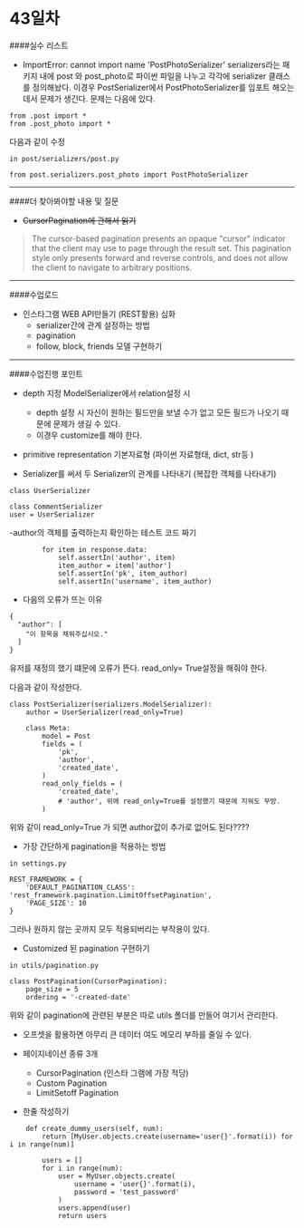 # 43일차 

####실수 리스트 

-  ImportError: cannot import name 'PostPhotoSerializer'
serializers라는 패키지 내에 post 와 post_photo로 파이썬 파일을 나누고 각각에 serializer 클래스를 정의해놨다.
이경우 PostSerializer에서 PostPhotoSerializer를 임포트 해오는데서 문제가 생긴다. 
문제는 다음에 있다.

```
from .post import *
from .post_photo import *
```
다음과 같이 수정 
```
in post/serializers/post.py

from post.serializers.post_photo import PostPhotoSerializer
```

---
####더 찾아봐야할 내용 및 질문 

- ~~CursorPagination에 관해서 읽기~~
> The cursor-based pagination presents an opaque "cursor" indicator that the client may use to page through the result set. This pagination style only presents forward and reverse controls, and does not allow the client to navigate to arbitrary positions.


---

####수업로드 

- 인스타그램 WEB API만들기 (REST활용) 심화 
	- serializer간에 관계 설정하는 방법 
	- pagination
	- follow, block, friends 모델 구현하기


	
---
####수업진행 포인트

- depth 지정 ModelSerializer에서 relation설정 시 
	- depth 설정 시 자신이 원하는 필드만을 보낼 수가 없고 모든 필드가 나오기 때문에 문제가 생길 수 있다. 
	- 이경우 customize를 해야 한다. 
	
- primitive representation 기본자료형 (파이썬 자료형태, dict, str등 ) 

- Serializer를 써서 두 Serializer의 관계를 나타내기 (복잡한 객체를 나타내기)
```
class UserSerializer 

class CommentSerializer
user = UserSerializer

``` 


-author의 객체를 출력하는지 확인하는 테스트 코드 짜기 

```
        for item in response.data:
            self.assertIn('author', item)
            item_author = item['author']
            self.assertIn('pk', item_author)
            self.assertIn('username', item_author)
```


- 다음의 오류가 뜨는 이유 

```
{
  "author": [
    "이 항목을 채워주십시오."
  ]
}
```

유저를 재정의 했기 떄문에 오류가 뜬다.
read_only= True설정을 해줘야 한다. 

다음과 같이 작성한다.

```
class PostSerializer(serializers.ModelSerializer):
    author = UserSerializer(read_only=True)

    class Meta:
        model = Post
        fields = (
            'pk',
            'author',
            'created_date',
        )
        read_only_fields = (
            'created_date',
            # 'author', 위에 read_only=True를 설정했기 때문에 지워도 무방. 
        )
```

위와 같이 read_only=True 가 되면 author값이 추가로 없어도 된다????


- 가장 간단하게 pagination을 적용하는 방법

```
in settings.py 

REST_FRAMEWORK = {
    'DEFAULT_PAGINATION_CLASS': 'rest_framework.pagination.LimitOffsetPagination',
    'PAGE_SIZE': 10
}
```
그러나 원하지 않는 곳까지 모두 적용되버리는 부작용이 있다. 

- Customized 된 pagination 구현하기 

```
in utils/pagination.py 

class PostPagination(CursorPagination):
    page_size = 5
    ordering = '-created-date'
```
위와 같이 pagination에 관련된 부분은 따로 utils  폴더를 만들어 여기서 관리한다. 

- 오프셋을 활용하면 아무리 큰 데이터 여도 메모리 부하를 줄일 수 있다.

- 페이지네이션 종류 3개 

	- CursorPagination (인스타 그램에 가장 적당)
	- Custom Pagination
	- LimitSetoff Pagination

- 한줄 작성하기


```
    def create_dummy_users(self, num):
        return [MyUser.objects.create(username='user{}'.format(i)) for i in range(num)]
        
        users = []
        for i in range(num):
            user = MyUser.objects.create(
                username = 'user{}'.format(i),
                password = 'test_password'
            )
            users.append(user)
            return users
```
